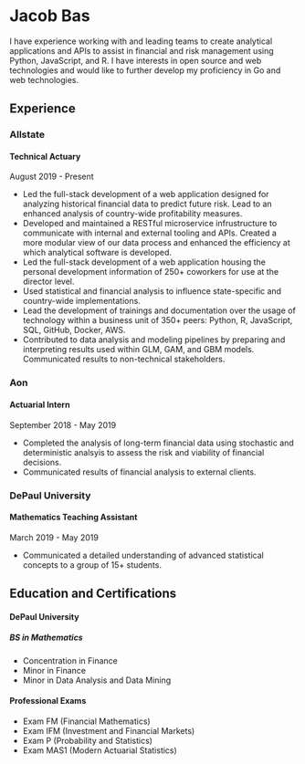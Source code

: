 ---
---

# Jacob Bas
I have experience working with and leading teams to create analytical applications and APIs to assist in financial and risk management using Python, JavaScript, and R. I have interests in open source and web technologies and would like to further develop my proficiency in Go and web technologies.

## Experience
### Allstate
#### Technical Actuary
August 2019 - Present

- Led the full-stack development of a web application designed for analyzing historical financial data to predict
future risk. Lead to an enhanced analysis of country-wide profitability measures.
- Developed and maintained a RESTful microservice infrustructure to communicate with internal and external tooling and APIs. Created a more modular view of our data process and enhanced the efficiency at which analytical software is developed.
- Led the full-stack development of a web application housing the personal development information of 250+ coworkers for use at the director level.
- Used statistical and financial analysis to influence state-specific and country-wide implementations.
- Lead the development of trainings and documentation over the usage of technology within a business unit of 350+ peers: Python, R, JavaScript, SQL, GitHub, Docker, AWS.
- Contributed to data analysis and modeling pipelines by preparing and interpreting results used within GLM, GAM, and GBM models. Communicated results to non-technical stakeholders.

### Aon
#### Actuarial Intern
September 2018 - May 2019

- Completed the analysis of long-term financial data using stochastic and deterministic analsyis to assess the risk and viability of financial decisions.
- Communicated results of financial analysis to external clients.

### DePaul University
#### Mathematics Teaching Assistant
March 2019 - May 2019

- Communicated a detailed understanding of advanced statistical concepts to a group of 15+ students.


## Education and Certifications
#### DePaul University
##### BS in Mathematics
- Concentration in Finance
- Minor in Finance
- Minor in Data Analysis and Data Mining

#### Professional Exams
- Exam FM (Financial Mathematics)
- Exam IFM (Investment and Financial Markets)
- Exam P (Probability and Statistics)
- Exam MAS1 (Modern Actuarial Statistics)